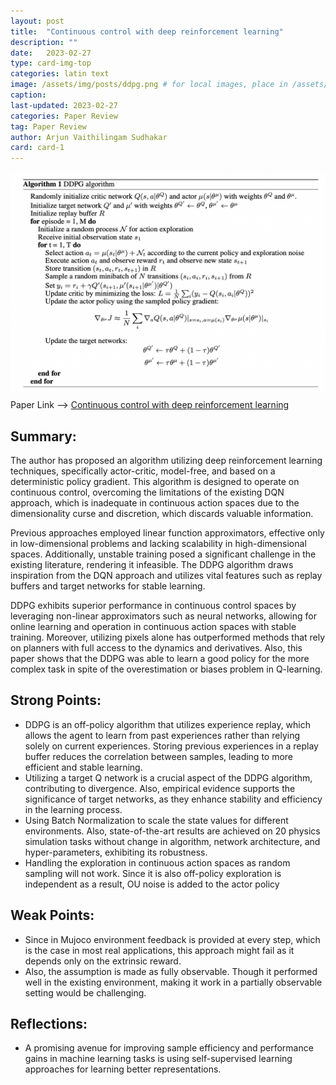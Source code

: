 ```yaml
---
layout: post
title:  "Continuous control with deep reinforcement learning"
description: ""
date:   2023-02-27
type: card-img-top
categories: latin text
image: /assets/img/posts/ddpg.png # for local images, place in /assets/img/posts/
caption:
last-updated: 2023-02-27
categories: Paper Review
tag: Paper Review
author: Arjun Vaithilingam Sudhakar
card: card-1
---
```

<!-- ![key image](/assets/img/posts/cr_show_attend_tell.png) -->
<a href="url"><img src="/assets/img/posts/ddpg.png" align="center" height="350" width="550" ></a>

Paper Link --> [Continuous control with deep reinforcement learning](https://arxiv.org/pdf/1509.02971.pdf)
## Summary:

The author has proposed an algorithm utilizing deep reinforcement learning techniques, specifically actor-critic, model-free, and based on a deterministic policy gradient. This algorithm is designed to operate on continuous control, overcoming the limitations of the existing DQN approach, which is inadequate in continuous action spaces due to the dimensionality curse and discretion, which discards valuable information.

Previous approaches employed linear function approximators, effective only in low-dimensional problems and lacking scalability in high-dimensional spaces. Additionally, unstable training posed a significant challenge in the existing literature, rendering it infeasible. The DDPG algorithm draws inspiration from the DQN approach and utilizes vital features such as replay buffers and target networks for stable learning.

DDPG exhibits superior performance in continuous control spaces by leveraging non-linear approximators such as neural networks, allowing for online learning and operation in continuous action spaces with stable training. Moreover, utilizing pixels alone has outperformed methods that rely on planners with full access to the dynamics and derivatives. Also, this paper shows that the DDPG was able to learn a good policy for the more complex task in spite of the overestimation or biases problem in Q-learning.

## Strong Points:
- DDPG is an off-policy algorithm that utilizes experience replay, which allows the agent to learn from past experiences rather than relying solely on current experiences. Storing previous experiences in a replay buffer reduces the correlation between samples, leading to more efficient and stable learning.
- Utilizing a target Q network is a crucial aspect of the DDPG algorithm, contributing to divergence. Also, empirical evidence supports the significance of target networks, as they enhance stability and efficiency in the learning process.
- Using Batch Normalization to scale the state values for different environments. Also, state-of-the-art results are achieved on 20 physics simulation tasks without change in algorithm, network architecture, and hyper-parameters, exhibiting its robustness.
- Handling the exploration in continuous action spaces as random sampling will not work. Since it is also off-policy exploration is independent as a result, OU noise is added to the actor policy

## Weak Points:
- Since in Mujoco environment feedback is provided at every step, which is the case in most real applications, this approach might fail as it depends only on the extrinsic reward.
- Also, the assumption is made as fully observable. Though it performed well in the existing environment, making it work in a partially observable setting would be challenging.


## Reflections:
- A promising avenue for improving sample efficiency and performance gains in machine learning tasks is using self-supervised learning approaches for learning better representations. 
